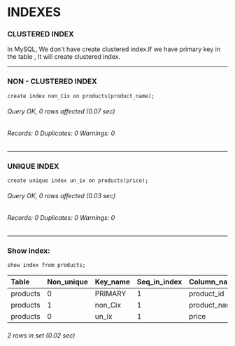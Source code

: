 # INDEXES
### CLUSTERED INDEX

In MySQL, We don't have create clustered index.If we have primary key in the table , It will create clustered index.
****

### NON - CLUSTERED INDEX

```
create index non_Cix on products(product_name);
```
###### Query OK, 0 rows affected (0.07 sec)
###### Records: 0  Duplicates: 0  Warnings: 0
****

### UNIQUE INDEX
```
create unique index un_ix on products(price);
```

###### Query OK, 0 rows affected (0.03 sec)
###### Records: 0  Duplicates: 0  Warnings: 0
****

### Show index:
```
show index from products;
```


| Table    | Non_unique | Key_name | Seq_in_index | Column_name  | Collation | Cardinality | Sub_part | Packed | Null | Index_type | Comment | Index_comment | Visible | Expression |
|:---------|:-----------|:---------|:-------------|:-------------|:----------|:------------|:---------|:-------|:-----|:-----------|:-------|:--------------|:--------|:-----------|
| products |          0 | PRIMARY  |            1 | product_id   | A         |           0 |     NULL |   NULL |      | BTREE      |         |               | YES     | NULL       |
| products |          1 | non_Cix  |            1 | product_name | A         |           0 |     NULL |   NULL |      | BTREE      |         |               | YES     | NULL       |
| products |          0 | un_ix    |            1 | price        | A         |           0 |     NULL |   NULL |      | BTREE      |         |               | YES     | NULL       |

###### 2 rows in set (0.02 sec)
